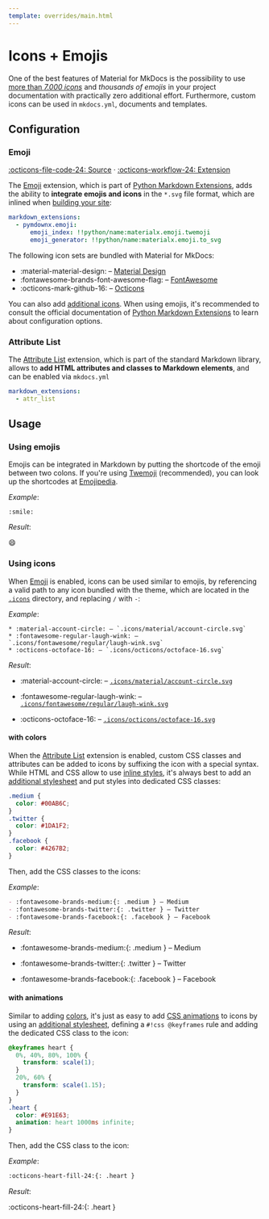 ```yaml
---
template: overrides/main.html
---
```


# Icons + Emojis

One of the best features of Material for MkDocs is the possibility to use [more
than _7.000 icons_][1] and _thousands of emojis_ in your project documentation
with practically zero additional effort. Furthermore, custom icons can be used
in `mkdocs.yml`, documents and templates.

## Configuration

### Emoji

[:octicons-file-code-24: Source][2] · [:octicons-workflow-24: Extension][3]

The [Emoji][3] extension, which is part of [Python Markdown Extensions][4],
adds the ability to __integrate emojis and icons__ in the `*.svg` file format,
which are inlined when [building your site][5]:

``` yaml
markdown_extensions:
  - pymdownx.emoji:
      emoji_index: !!python/name:materialx.emoji.twemoji
      emoji_generator: !!python/name:materialx.emoji.to_svg
```

The following icon sets are bundled with Material for MkDocs:

* :material-material-design: – [Material Design][6]
* :fontawesome-brands-font-awesome-flag: – [FontAwesome][7]
* :octicons-mark-github-16: – [Octicons][8]

You can also add [additional icons][9]. When using emojis, it's recommended to
consult the official documentation of [Python Markdown Extensions][3] to learn
about configuration options.

  [1]: https://github.com/squidfunk/mkdocs-material/tree/master/material/.icons
  [2]: https://github.com/squidfunk/mkdocs-material/blob/master/src/assets/stylesheets/main/extensions/pymdownx/_emoji.scss
  [3]: https://facelessuser.github.io/pymdown-extensions/extensions/emoji/
  [4]: https://facelessuser.github.io/pymdown-extensions/
  [5]: ../creating-your-site.md#building-your-site
  [6]: https://materialdesignicons.com/
  [7]: https://fontawesome.com/icons?d=gallery&m=free
  [8]: https://octicons.github.com/
  [9]: ../setup/changing-the-logo-and-icons.md#additional-icons

### Attribute List

The [Attribute List][10] extension, which is part of the standard Markdown
library, allows to __add HTML attributes and classes to Markdown elements__,
and can be enabled via `mkdocs.yml`

``` yaml
markdown_extensions:
  - attr_list
```

  [10]: https://python-markdown.github.io/extensions/attr_list/

## Usage

### Using emojis

Emojis can be integrated in Markdown by putting the shortcode of the emoji
between two colons. If you're using [Twemoji][11] (recommended), you can look up
the shortcodes at [Emojipedia][12].

_Example_:

```
:smile: 
```

_Result_:

:smile:

  [11]: https://twemoji.twitter.com/
  [12]: https://emojipedia.org/twitter/

### Using icons

When [Emoji][13] is enabled, icons can be used similar to emojis, by referencing
a valid path to any icon bundled with the theme, which are located in the
[`.icons`][1] directory, and replacing `/` with `-`:

_Example_:

```
* :material-account-circle: – `.icons/material/account-circle.svg`
* :fontawesome-regular-laugh-wink: – `.icons/fontawesome/regular/laugh-wink.svg`
* :octicons-octoface-16: – `.icons/octicons/octoface-16.svg`
```

_Result_:

* :material-account-circle: – [`.icons/material/account-circle.svg`][14]
* :fontawesome-regular-laugh-wink: – [`.icons/fontawesome/regular/laugh-wink.svg`][15]
* :octicons-octoface-16: – [`.icons/octicons/octoface-16.svg`][16]

  [13]: #emoji
  [14]: https://raw.githubusercontent.com/squidfunk/mkdocs-material/master/material/.icons/material/account-circle.svg
  [15]: https://raw.githubusercontent.com/squidfunk/mkdocs-material/master/material/.icons/fontawesome/regular/laugh-wink.svg
  [16]: https://raw.githubusercontent.com/squidfunk/mkdocs-material/master/material/.icons/octicons/octoface-16.svg

#### with colors

When the [Attribute List][17] extension is enabled, custom CSS classes and
attributes can be added to icons by suffixing the icon with a special syntax.
While HTML and CSS allow to use [inline styles][18], it's always best to add
an [additional stylesheet][19] and put styles into dedicated CSS classes:

``` css
.medium {
  color: #00AB6C;
}
.twitter {
  color: #1DA1F2;
}
.facebook {
  color: #4267B2;
}
```

Then, add the CSS classes to the icons:

<style>
  .medium {
    color: #00AB6C;
  }
  .twitter {
    color: #1DA1F2;
  }
  .facebook {
    color: #4267B2;
  }
</style>

_Example_:

``` markdown
- :fontawesome-brands-medium:{: .medium } – Medium
- :fontawesome-brands-twitter:{: .twitter } – Twitter
- :fontawesome-brands-facebook:{: .facebook } – Facebook
```

_Result_:

- :fontawesome-brands-medium:{: .medium } – Medium
- :fontawesome-brands-twitter:{: .twitter } – Twitter
- :fontawesome-brands-facebook:{: .facebook } – Facebook

  [17]: #attribute-list
  [18]: https://developer.mozilla.org/en-US/docs/Web/HTML/Global_attributes/style
  [19]: ../customization.md#additional-stylesheets

#### with animations

Similar to adding [colors][20], it's just as easy to add [CSS animations][21] to
icons by using an [additional stylesheet][6], defining a `#!css @keyframes` rule
and adding the dedicated CSS class to the icon:

``` css
@keyframes heart {
  0%, 40%, 80%, 100% {
    transform: scale(1);
  }
  20%, 60% {
    transform: scale(1.15);
  }
}
.heart {
  color: #E91E63;
  animation: heart 1000ms infinite;
}
```

Then, add the CSS class to the icon:

<style>
  @keyframes heart {
    0%, 40%, 80%, 100% {
      transform: scale(1);
    }
    20%, 60% {
      transform: scale(1.15);
    }
  }
  .heart {
    animation: heart 1000ms infinite;
  }
</style>

_Example_:

``` markdown
:octicons-heart-fill-24:{: .heart }
```

_Result_:

:octicons-heart-fill-24:{: .heart }

  [20]: #with-colors
  [21]: https://developer.mozilla.org/en-US/docs/Web/CSS/animation
